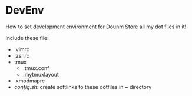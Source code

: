 # DevEnv
How to set development environment for Dounm
Store all my dot files in it!

Include these file:
- .vimrc
- .zshrc
- tmux
  - .tmux.conf
  - .mytmuxlayout
- .xmodmaprc
- *config.sh*: create softlinks to these dotfiles in ~ directory 
